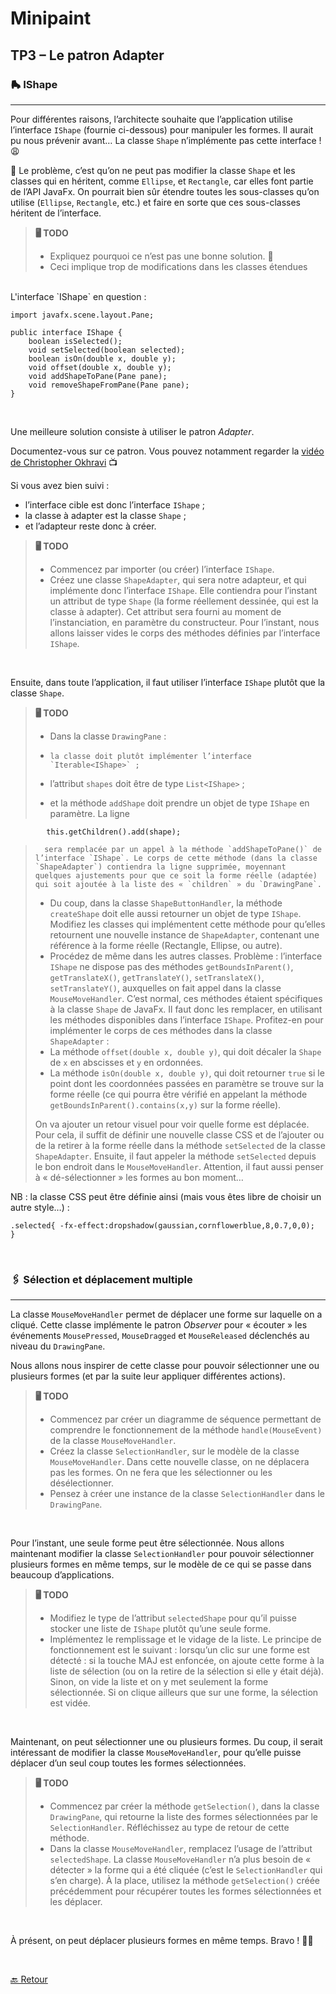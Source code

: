 # Minipaint 
## TP3 – Le patron Adapter

### 🛼 IShape 
--- 
Pour différentes raisons, l’architecte souhaite que l’application utilise l’interface `IShape` (fournie ci-dessous) pour manipuler les formes. Il aurait pu nous prévenir avant… La classe `Shape` n’implémente pas cette interface ! 😩

🤔 Le problème, c’est qu’on ne peut pas modifier la classe `Shape` et les classes qui en héritent, comme `Ellipse`, et `Rectangle`, car elles font partie de l’API JavaFx. On pourrait bien sûr étendre toutes les sous-classes qu’on utilise (`Ellipse`, `Rectangle`, etc.) et faire en sorte que ces sous-classes héritent de l’interface. 

>**🖥 TODO**
>
> - Expliquez pourquoi ce n’est pas une bonne solution. 💩
> - Ceci implique trop de modifications dans les classes étendues

<br>
L'interface `IShape` en question :

	import javafx.scene.layout.Pane;
	
	public interface IShape {
		boolean isSelected();
    	void setSelected(boolean selected);
    	boolean isOn(double x, double y);
    	void offset(double x, double y);
    	void addShapeToPane(Pane pane);
    	void removeShapeFromPane(Pane pane);
	}

<br> 

Une meilleure solution consiste à utiliser le patron *Adapter*. 

Documentez-vous sur ce patron. Vous pouvez notamment regarder la [vidéo de Christopher Okhravi](https://youtu.be/2PKQtcJjYvc) 📺

Si vous avez bien suivi :

-	l’interface cible est donc l’interface `IShape` ; 
-	la classe à adapter est la classe `Shape` ; 
-	et l’adapteur reste donc à créer. 

>**🖥 TODO**
>
> - Commencez par importer (ou créer) l’interface `IShape`. 
> - Créez une classe `ShapeAdapter`, qui sera notre adapteur, et qui implémente donc l’interface `IShape`. Elle contiendra pour l’instant un attribut de type `Shape` (la forme réellement dessinée, qui est la classe à adapter). Cet attribut sera fourni au moment de l’instanciation, en paramètre du constructeur. Pour l’instant, nous allons laisser vides le corps des méthodes définies par l’interface `IShape`.

<br> 

Ensuite, dans toute l’application, il faut utiliser l’interface `IShape` plutôt que la classe `Shape`. 

>**🖥 TODO**
>
> - Dans la classe `DrawingPane` :
> 
>  -	 la classe doit plutôt implémenter l’interface `Iterable<IShape>` ; 
>  - l’attribut `shapes` doit être de type `List<IShape>` ; 
>  - et la méthode `addShape` doit prendre un objet de type `IShape` en paramètre. La ligne 
>
			this.getChildren().add(shape);

>  		sera remplacée par un appel à la méthode `addShapeToPane()` de l’interface `IShape`. Le corps de cette méthode (dans la classe `ShapeAdapter`) contiendra la ligne supprimée, moyennant quelques ajustements pour que ce soit la forme réelle (adaptée) qui soit ajoutée à la liste des « `children` » du `DrawingPane`. 
> 
> - Du coup, dans la classe `ShapeButtonHandler`, la méthode `createShape` doit elle aussi retourner un objet de type `IShape`. Modifiez les classes qui implémentent cette méthode pour qu’elles retournent une nouvelle instance de `ShapeAdapter`, contenant une référence à la forme réelle (Rectangle, Ellipse, ou autre). 
> - Procédez de même dans les autres classes. Problème : l’interface `IShape` ne dispose pas des méthodes `getBoundsInParent()`, `getTranslateX()`, `getTranslateY()`, `setTranslateX()`, `setTranslateY()`, auxquelles on fait appel dans la classe `MouseMoveHandler`. C’est normal, ces méthodes étaient spécifiques à la classe `Shape` de JavaFx. Il faut donc les remplacer, en utilisant les méthodes disponibles dans l’interface `IShape`. Profitez-en pour implémenter le corps de ces méthodes dans la classe `ShapeAdapter` :
>  - La méthode `offset(double x, double y)`, qui doit décaler la `Shape` de `x` en abscisses et `y` en ordonnées.
>  - La méthode `isOn(double x, double y)`, qui doit retourner `true` si le point dont les coordonnées passées en paramètre se trouve sur la forme réelle (ce qui pourra être vérifié en appelant la méthode `getBoundsInParent().contains(x,y)`  sur la forme réelle). 
> 
> On va ajouter un retour visuel pour voir quelle forme est déplacée. Pour cela, il suffit de définir une nouvelle classe CSS et de l’ajouter ou de la retirer à la forme réelle dans la méthode `setSelected` de la classe `ShapeAdapter`. Ensuite, il faut appeler la méthode `setSelected` depuis le bon endroit dans le `MouseMoveHandler`. Attention, il faut aussi penser à « dé-sélectionner » les formes au bon moment…
 
NB : la classe CSS peut être définie ainsi (mais vous êtes libre de choisir un autre style…) :

	.selected{ -fx-effect:dropshadow(gaussian,cornflowerblue,8,0.7,0,0);  }

<br> 

### 🖇 Sélection et déplacement multiple
--- 
La classe `MouseMoveHandler` permet de déplacer une forme sur laquelle on a cliqué. Cette classe implémente le patron *Observer* pour « écouter » les événements `MousePressed`, `MouseDragged` et `MouseReleased` déclenchés au niveau du `DrawingPane`. 

Nous allons nous inspirer de cette classe pour pouvoir sélectionner une ou plusieurs formes (et par la suite leur appliquer différentes actions).
 
>**🖥 TODO**
>
> - Commencez par créer un diagramme de séquence permettant de comprendre le fonctionnement de la méthode `handle(MouseEvent)` de la classe `MouseMoveHandler`.
> - Créez la classe `SelectionHandler`, sur le modèle de la classe `MouseMoveHandler`. Dans cette nouvelle classe, on ne déplacera pas les formes. On ne fera que les sélectionner ou les désélectionner. 
> - Pensez à créer une instance de la classe `SelectionHandler` dans le `DrawingPane`.
 
<br> 

Pour l’instant, une seule forme peut être sélectionnée. Nous allons maintenant modifier la classe `SelectionHandler` pour pouvoir sélectionner plusieurs formes en même temps, sur le modèle de ce qui se passe dans beaucoup d’applications. 

>**🖥 TODO**
>
> - Modifiez le type de l’attribut `selectedShape` pour qu’il puisse stocker une liste de `IShape` plutôt qu’une seule forme.
> - Implémentez le remplissage et le vidage de la liste. Le principe de fonctionnement est le suivant : lorsqu’un clic sur une forme est détecté : si la touche MAJ est enfoncée, on ajoute cette forme à la liste de sélection (ou on la retire de la sélection si elle y était déjà). Sinon, on vide la liste et on y met seulement la forme sélectionnée. Si on clique ailleurs que sur une forme, la sélection est vidée. 
 
<br> 


Maintenant, on peut sélectionner une ou plusieurs formes. Du coup, il serait intéressant de modifier la classe `MouseMoveHandler`, pour qu’elle puisse déplacer d’un seul coup toutes les formes sélectionnées. 

>**🖥 TODO**
>
> - Commencez par créer la méthode `getSelection()`, dans la classe `DrawingPane`, qui retourne la liste des formes sélectionnées par le `SelectionHandler`. Réfléchissez au type de retour de cette méthode.
> - Dans la classe `MouseMoveHandler`, remplacez l’usage de l’attribut `selectedShape`. La classe `MouseMoveHandler` n’a plus besoin de « détecter » la forme qui a été cliquée (c’est le `SelectionHandler` qui s’en charge). À la place, utilisez la méthode `getSelection()` créée précédemment pour récupérer toutes les formes sélectionnées et les déplacer.
  
<br> 



À présent, on peut déplacer plusieurs formes en même temps. Bravo ! 🕺🏻


<br>

[🔙 Retour](../README.md)

